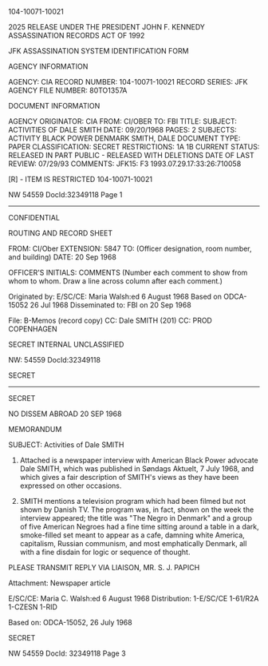 104-10071-10021

2025 RELEASE UNDER THE PRESIDENT JOHN F. KENNEDY ASSASSINATION RECORDS ACT OF 1992

JFK ASSASSINATION SYSTEM
IDENTIFICATION FORM

AGENCY INFORMATION

AGENCY: CIA
RECORD NUMBER: 104-10071-10021
RECORD SERIES: JFK
AGENCY FILE NUMBER: 80TO1357A

DOCUMENT INFORMATION

AGENCY ORIGINATOR: CIA
FROM: CI/OBER
TO: FBI
TITLE: SUBJECT: ACTIVITIES OF DALE SMITH
DATE: 09/20/1968
PAGES: 2
SUBJECTS: ACTIVITY
BLACK POWER
DENMARK
SMITH, DALE
DOCUMENT TYPE: PAPER
CLASSIFICATION: SECRET
RESTRICTIONS: 1A 1B
CURRENT STATUS: RELEASED IN PART PUBLIC - RELEASED WITH DELETIONS
DATE OF LAST REVIEW: 07/29/93
COMMENTS: JFK15: F3 1993.07.29.17:33:26:710058

[R] - ITEM IS RESTRICTED
104-10071-10021

NW 54559 DocId:32349118 Page 1

---

CONFIDENTIAL

ROUTING AND RECORD SHEET

FROM: CI/Ober
EXTENSION: 5847
TO: (Officer designation, room number, and building)
DATE: 20 Sep 1968

OFFICER'S INITIALS:
COMMENTS (Number each comment to show from whom to whom. Draw a line across column after each comment.)

Originated by: E/SC/CE: Maria Walsh:ed 6 August 1968
Based on ODCA-15052 26 Jul 1968
Disseminated to: FBI on 20 Sep 1968

File: B-Memos (record copy)
CC: Dale SMITH (201)
CC: PROD COPENHAGEN

SECRET
INTERNAL
UNCLASSIFIED

NW: 54559 DocId:32349118

SECRET

---

SECRET

NO DISSEM ABROAD
20 SEP 1968

MEMORANDUM

SUBJECT: Activities of Dale SMITH

1. Attached is a newspaper interview with American Black Power advocate Dale SMITH, which was published in Søndags Aktuelt, 7 July 1968, and which gives a fair description of SMITH's views as they have been expressed on other occasions.

2. SMITH mentions a television program which had been filmed but not shown by Danish TV. The program was, in fact, shown on the week the interview appeared; the title was "The Negro in Denmark" and a group of five American Negroes had a fine time sitting around a table in a dark, smoke-filled set meant to appear as a cafe, damning white America, capitalism, Russian communism, and most emphatically Denmark, all with a fine disdain for logic or sequence of thought.

PLEASE TRANSMIT REPLY VIA LIAISON, MR. S. J. PAPICH

Attachment:
Newspaper article

E/SC/CE: Maria C. Walsh:ed
6 August 1968
Distribution:
1-E/SC/CE
1-61/R2A
1-CZESN
1-RID

Based on: ODCA-15052, 26 July 1968

SECRET

NW 54559 DocId: 32349118 Page 3
